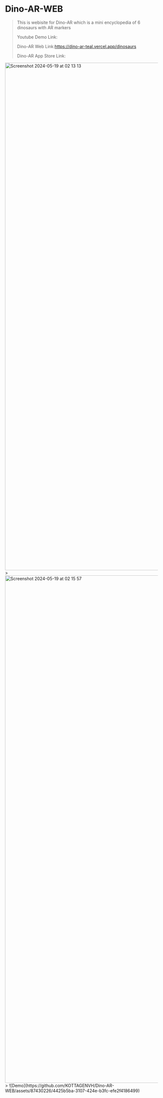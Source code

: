 # Dino-AR-WEB
>This is webisite for Dino-AR which is a mini encyclopedia of 6 dinosaurs with AR markers 
>>
>Youtube Demo Link:
>>
>Dino-AR Web Link:https://dino-ar-teal.vercel.app/dinosaurs
>>
>Dino-AR App Store Link:
>>

<img width="1670" alt="Screenshot 2024-05-19 at 02 13 13" src="https://github.com/KOTTAGENVH/Dino-AR-WEB/assets/87430226/d8f6eceb-8763-432a-ac90-637bcd49bccf">
>
<img width="1670" alt="Screenshot 2024-05-19 at 02 15 57" src="https://github.com/KOTTAGENVH/Dino-AR-WEB/assets/87430226/214a7451-e7b9-4c43-ad94-aeec73358943">
>
![Demo](https://github.com/KOTTAGENVH/Dino-AR-WEB/assets/87430226/4425b5ba-3107-424e-b3fc-efe2f4186499)
